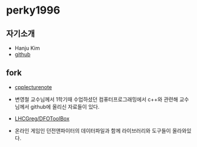 perky1996
=========

## 자기소개

* Hanju Kim
* [github](http://github.com/perky1996)

## fork

* [cpplecturenote](https://github.com/perky1996/cpplecturenote)

 - 변영철 교수님께서 1학기때 수업하셨던  컴퓨터프로그래밍에서 c++와 관련해  교수님께서 github에 올리신 자료들이 있다.

* [LHCGreg/DFOToolBox](https://github.com/perky1996/DFOToolBox)

 - 온라인 게임인 던전앤파이터의 데이터파일과 함께 라이브러리와 도구들이 올라와있다.


